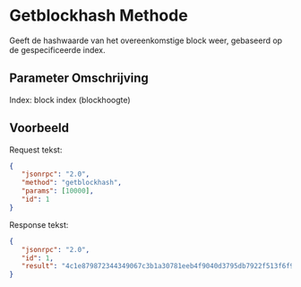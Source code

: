 # Getblockhash Methode

Geeft de hashwaarde van het overeenkomstige block weer, gebaseerd op de gespecificeerde index.

## Parameter Omschrijving

Index: block index (blockhoogte)

## Voorbeeld

Request tekst:

```json
{
   "jsonrpc": "2.0",
   "method": "getblockhash",
   "params": [10000],
   "id": 1
}
```

Response tekst:

```json
{
   "jsonrpc": "2.0",
   "id": 1,
   "result": "4c1e879872344349067c3b1a30781eeb4f9040d3795db7922f513f6f9660b9b2"
}
```
